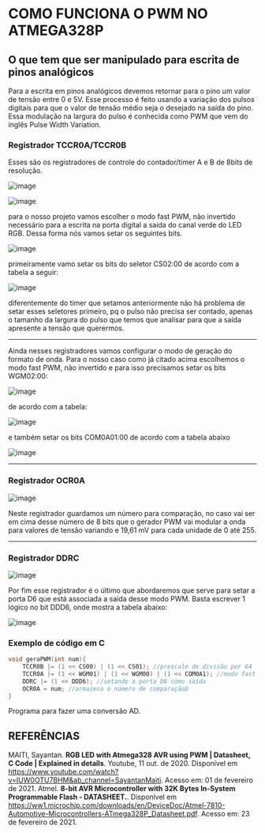 # COMO FUNCIONA O PWM NO ATMEGA328P

## O que tem que ser manipulado para escrita de pinos analógicos

Para a escrita em pinos analógicos devemos retornar para o pino um valor de tensão entre 0 e 5V. Esse processo é feito usando a variação dos pulsos 
digitais para que o valor de tensão médio seja o desejado na saída do pino. Essa modulação na largura do pulso é conhecida como PWM que vem do inglês Pulse Width Variation.

### Registrador TCCR0A/TCCR0B

Esses são os registradores de controle do contador/timer A e B de 8bits de resolução.

![image](https://user-images.githubusercontent.com/32770973/109569966-0f14c780-7ac8-11eb-82cb-13900b38ec98.png)

![image](https://user-images.githubusercontent.com/32770973/109571646-bb57ad80-7aca-11eb-91f8-48596115b7eb.png)

para o nosso projeto vamos escolher o modo fast PWM, não invertido necessário para a escrita na porta digital a saída do canal verde do LED RGB. Dessa forma
nós vamos setar os seguintes bits.

![image](https://user-images.githubusercontent.com/32770973/109572052-55b7f100-7acb-11eb-9b3b-2acc37cd9af7.png)

primeiramente vamo setar os bits do seletor CS02:00 de acordo com a tabela a seguir:

![image](https://user-images.githubusercontent.com/32770973/109572392-e1318200-7acb-11eb-976d-69c15b88579c.png)

diferentemente do timer que setamos anteriormente não há problema de setar esses seletores primeiro, pq o pulso não precisa ser contado, apenas o tamanho da largura 
do pulso que temos que analisar para que a saída apresente a tensão que querermos.

---

Ainda nesses registradores vamos configurar o modo de geração do formato de onda. Para o nosso caso como já citado acima escolhemos o modo fast PWM, não invertido e para isso
precisamos setar os bits WGM02:00:

![image](https://user-images.githubusercontent.com/32770973/109572835-af6ceb00-7acc-11eb-8056-032fcce7d5d6.png)

de acordo com a tabela:

![image](https://user-images.githubusercontent.com/32770973/109573036-0672c000-7acd-11eb-8c6f-1d8e32e3308f.png)

e também setar os bits COM0A01:00 de acordo com a tabela abaixo

![image](https://user-images.githubusercontent.com/32770973/109574326-7897d480-7ace-11eb-98a3-c5269e796fee.png)

---

### Registrador OCR0A

![image](https://user-images.githubusercontent.com/32770973/109575011-b3e6d300-7acf-11eb-8fe2-a153b36bd404.png)

Neste registrador guardamos um número para comparação, no caso vai ser em cima desse número de 8 bits que o gerador PWM vai modular a onda para valores de tensão
variando e 19,61 mV para cada unidade de 0 até 255.

---

### Registrador DDRC 

![image](https://user-images.githubusercontent.com/32770973/109575539-c7df0480-7ad0-11eb-85f4-3cce4ef27cf8.png)

Por fim esse registrador é o último que abordaremos que serve para setar a porta D6 que está associada a saida desse modo PWM. Basta escrever 1 lógico no bit DDD6, onde mostra a tabela abaixo:

![image](https://user-images.githubusercontent.com/32770973/109575781-420f8900-7ad1-11eb-9e11-82cb3148ac54.png)


### Exemplo de código em C

```c
void geraPWM(int num){
	TCCR0B |= (1 << CS00) | (1 << CS01); //prescale de divisão por 64
	TCCR0A |= (1 << WGM01) | (1 << WGM00) | (1 << COM0A1); //modo fast pwm, não invertido
	DDRC |= (1 << DDD6); //setando a porta D6 como saída
	OCR0A = num; //armazena o número de comparaçãoD
}
```

Programa para fazer uma conversão AD.

## REFERÊNCIAS

MAITI, Sayantan. **RGB LED with Atmega328 AVR using PWM | Datasheet, C Code | Explained in details**. Youtube, 11 out. de 2020. Disponível em <https://www.youtube.com/watch?v=IUW0OTU7BHM&ab_channel=SayantanMaiti>. Acesso em: 01 de fevereiro de 2021.
Atmel. **8-bit AVR Microcontroller with 32K Bytes In-System Programmable Flash - DATASHEET.**. Disponível em <https://ww1.microchip.com/downloads/en/DeviceDoc/Atmel-7810-Automotive-Microcontrollers-ATmega328P_Datasheet.pdf>. Acesso em: 23 de fevereiro de 2021.
